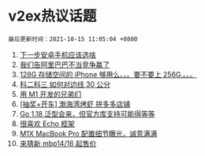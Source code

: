 # v2ex热议话题

`最后更新时间：2021-10-15 11:05:04 +0800`

1. [下一步安卓手机应该选啥](https://www.v2ex.com/t/807832)
1. [我们告阿里巴巴不当竞争赢了](https://www.v2ex.com/t/807933)
1. [128G 存储空间的 iPhone 够用么。。。要不要上 256G.。。。](https://www.v2ex.com/t/807772)
1. [科二科三 如何对边线 30 公分](https://www.v2ex.com/t/807755)
1. [用 M1 开发的兄弟们](https://www.v2ex.com/t/807782)
1. [[抽奖+开车] 渤海湾烤虾 拼多多店铺](https://www.v2ex.com/t/807809)
1. [Go 1.18 泛型会来，但官方库支持可能得等等](https://www.v2ex.com/t/807840)
1. [很喜欢 Echo 框架](https://www.v2ex.com/t/807866)
1. [M1X MacBook Pro 配置细节曝光，诚意满满](https://www.v2ex.com/t/807940)
1. [来猜新 mbp14/16 起售价](https://www.v2ex.com/t/807876)

